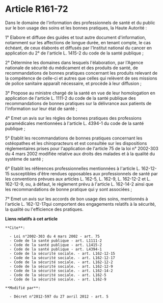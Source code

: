 # Article R161-72

Dans le domaine de l'information des professionnels de santé et du public sur le bon usage des soins et les bonnes pratiques,
la Haute Autorité : 

1° Elabore et diffuse des guides et tout autre document d'information, notamment sur les affections de longue durée, en
tenant compte, le cas échéant, de ceux élaborés et diffusés par l'Institut national du cancer en application du 2° de
l'article L. 1415-2 du code de la santé publique ; 

2° Détermine les domaines dans lesquels l'élaboration, par l'Agence nationale de sécurité du médicament et des produits de
santé, de recommandations de bonnes pratiques concernant les produits relevant de la compétence de celle-ci et autres que
celles qui relèvent de ses missions de police sanitaire apparaît nécessaire, et procède à leur diffusion ; 

3° Propose au ministre chargé de la santé en vue de leur homologation en application de l'article L. 1111-2 du code de la
santé publique des recommandations de bonnes pratiques sur la délivrance aux patients de l'information sur leur état de
santé ; 

4° Emet un avis sur les règles de bonnes pratiques des professions paramédicales mentionnées à l'article L. 4394-1 du code de
la santé publique ; 

5° Etablit les recommandations de bonnes pratiques concernant les ostéopathes et les chiropracteurs et est consultée sur les
dispositions réglementaires prises pour l'application de l'article 75 de la loi n° 2002-303 du 4 mars 2002 modifiée relative
aux droits des malades et à la qualité du système de santé ; 

6° Etablit les références professionnelles mentionnées à l'article L. 162-12-15 susceptibles d'être rendues opposables aux
professionnels de santé par les conventions prévues aux articles L. 162-5, L. 162-9, 
L. 162-12-2 et L. 162-12-9, ou, à défaut, le règlement prévu à l'article L. 162-14-2 ainsi que les recommandations de bonne
pratique qui y sont associées ; 

7° Emet un avis sur les accords de bon usage des soins, mentionnés à l'article L. 162-12-17qui comportent des engagements
relatifs à la sécurité, la qualité ou l'efficience des pratiques.

**Liens relatifs à cet article**

	**Cite**:

	  - Loi n°2002-303 du 4 mars 2002 - art. 75
	  - Code de la santé publique - art. L1111-2
	  - Code de la santé publique - art. L1415-2
	  - Code de la santé publique - art. L4394-1
	  - Code de la sécurité sociale. - art. L162-12-15
	  - Code de la sécurité sociale. - art. L162-12-17
	  - Code de la sécurité sociale. - art. L162-12-2
	  - Code de la sécurité sociale. - art. L162-12-9
	  - Code de la sécurité sociale. - art. L162-14-2
	  - Code de la sécurité sociale. - art. L162-5
	  - Code de la sécurité sociale. - art. L162-9

	**Modifié par**:

	  - Décret n°2012-597 du 27 avril 2012 - art. 5
